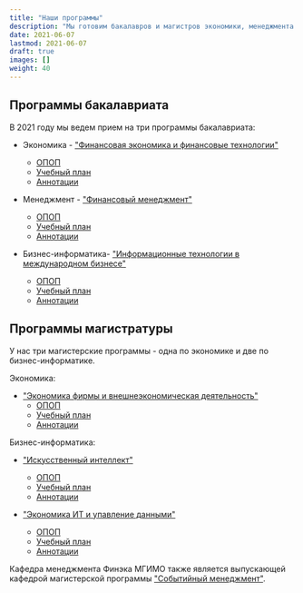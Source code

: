 ```yaml
---
title: "Наши программы"
description: "Мы готовим бакалавров и магистров экономики, менеджмента и бизнес-информатики."
date: 2021-06-07
lastmod: 2021-06-07
draft: true
images: []
weight: 40
---
```


## Программы бакалавриата

В 2021 году мы ведем прием на три программы бакалавриата:

<!-- Здесь ссылки на приемную комиссию, мы их поменяем на ссылки на разделы -->
- Экономика - ["Финансовая экономика и финансовые технологии"](http://pk.odin.mgimo.ru/bakalavriat/efi/index.html)
    - [ОПОП](https://odin.mgimo.ru/sveden/files/002214.pdf)
    - [Учебный план](https://odin.mgimo.ru/sveden/files/002419.pdf)
    - [Аннотации](https://odin.mgimo.ru/sveden/files/002395.pdf)

- Менеджмент - ["Финансовый менеджмент"](http://pk.odin.mgimo.ru/bakalavriat/fim.html)
    - [ОПОП](https://odin.mgimo.ru/sveden/files/002221.pdf)
    - [Учебный план](https://odin.mgimo.ru/sveden/files/002222.pdf)
    - [Аннотации](https://odin.mgimo.ru/sveden/files/002269.pdf)


- Бизнес-информатика- ["Информационные технологии в международном бизнесе"](http://pk.odin.mgimo.ru/bakalavriat/itmb.html)

    - [ОПОП](https://odin.mgimo.ru/sveden/files/002226.pdf)
    - [Учебный план](https://odin.mgimo.ru/sveden/files/002227.pdf)
    - [Аннотации](https://odin.mgimo.ru/sveden/files/002400.pdf)


## Программы магистратуры

У нас три магистерские программы - одна по экономике и две по бизнес-информатике.

Экономика:

- ["Экономика фирмы и внешнеэкономическая деятельность"][ved] 
    - [ОПОП](https://odin.mgimo.ru/sveden/files/002564.pdf)
    - [Учебный план](https://odin.mgimo.ru/sveden/files/002445.pdf)
    - [Аннотации](https://odin.mgimo.ru/sveden/files/002414.pdf)


Бизнес-информатика:

- ["Искусственный интеллект"][ai]
    - [ОПОП](https://odin.mgimo.ru/sveden/files/002253.pdf)
    - [Учебный план](https://odin.mgimo.ru/sveden/files/002446.pdf)
    - [Аннотации](https://odin.mgimo.ru/sveden/files/002416.pdf)

- ["Экономика ИТ и упавление данными"][it]
    - [ОПОП](https://odin.mgimo.ru/sveden/files/002383.pdf)
    - [Учебный план](https://odin.mgimo.ru/sveden/files/002462.pdf)
    - [Аннотации](https://odin.mgimo.ru/sveden/files/002384.pdf)

Кафедра менеджмента Финэка МГИМО также
является выпускающей кафедрой магистерской программы
["Событийный менеджмент"][event].

[ai]: https://ai.mgimo.ru
[ved]: http://pk.odin.mgimo.ru/master/efi.html
[it]: http://pk.odin.mgimo.ru/master/eitud.html
[event]: https://event.mgimo.ru/
